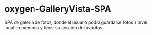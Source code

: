 # oxygen-GalleryVista-SPA
SPA de galeria de fotos, donde el usuario podrá guardarse fotos a nivel local en memoria y tener su sección de favoritos.